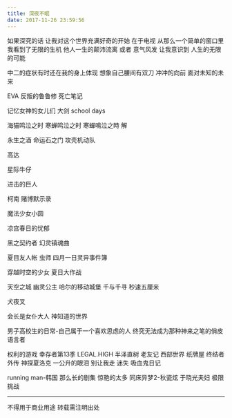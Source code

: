 ```yaml
---
title: 深夜不眠
date: 2017-11-26 23:59:56
---
```

如果深究的话 让我对这个世界充满好奇的开始 在于电视
从那么一个简单的窗口里 我看到了无限的生机 他人一生的颠沛流离 或者 意气风发 让我意识到 人生的无限的可能

中二的症状有时还在我的身上体现 想象自己腰间有双刀 冲冲的向前 面对未知的未来

EVA 反叛的鲁鲁修 死亡笔记

记忆女神的女儿们 大剑 school days

海猫鸣泣之时 寒蝉鸣泣之时 寒蟬鳴泣之時 解

永生之酒 命运石之门 攻壳机动队 

高达

星际牛仔 

进击的巨人

柯南 赌博默示录
 
魔法少女小圆

凉宫春日的忧郁

黑之契约者 幻灵镇魂曲 

夏目友人帐 虫师 四月一日灵异事件簿

穿越时空的少女
夏日大作战

天空之城 幽灵公主  哈尔的移动城堡 千与千寻 秒速五厘米

犬夜叉

会长是女仆大人 神知道的世界 

男子高校生的日常-自己属于一个喜欢思虑的人 终究无法成为那种神来之笔的俏皮语言者

权利的游戏
幸存者第13季
LEGAL.HIGH
半泽直树
老友记
西部世界 纸牌屋
终结者外传
神探夏洛克
一公升的眼泪
别让我走
迷失
吸血鬼日记

running man-韩国 那么长的剧集 惊艳的太多
同床异梦2-秋瓷炫 于晓光夫妇
极限挑战

----------------
不得用于商业用途 转载需注明出处